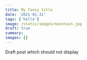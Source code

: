 ```yaml
---
title: My fancy title
date: '2021-01-31'
tags: ['hello']
image: /static/images/mountain.jpg
draft: true
summary:
images: []
---
```


Draft post which should not display
